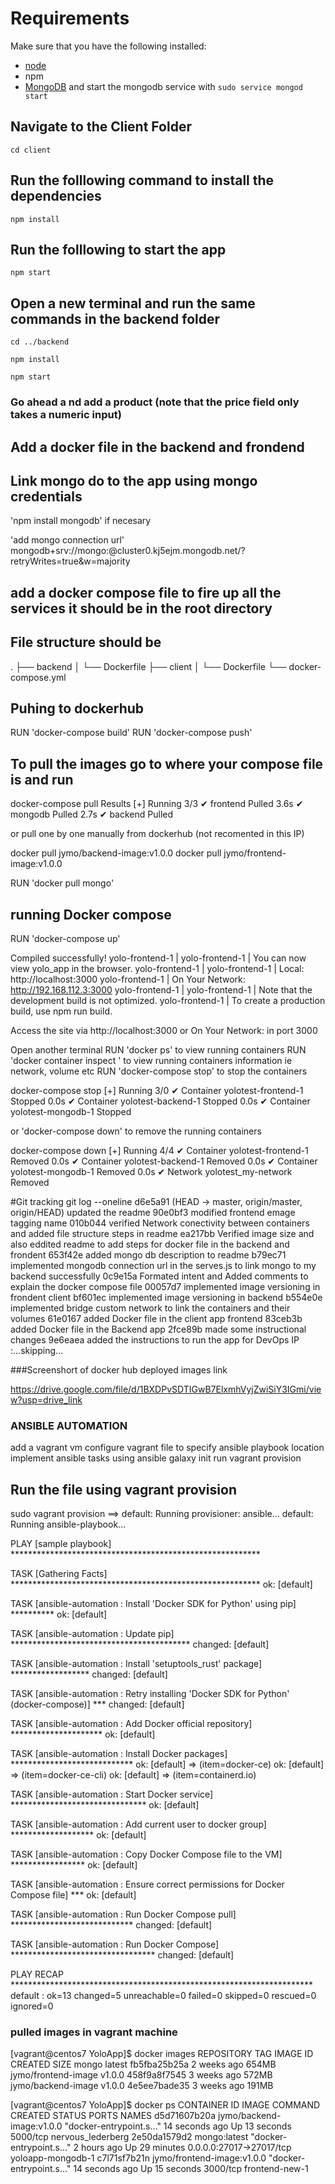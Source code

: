 # Requirements
Make sure that you have the following installed:
- [node](https://www.digitalocean.com/community/tutorials/how-to-install-node-js-on-ubuntu-18-04) 
- npm 
- [MongoDB](https://docs.mongodb.com/manual/tutorial/install-mongodb-on-ubuntu/) and start the mongodb service with `sudo service mongod start`

## Navigate to the Client Folder 
 `cd client`

## Run the folllowing command to install the dependencies 
 `npm install`

## Run the folllowing to start the app
 `npm start`

## Open a new terminal and run the same commands in the backend folder
 `cd ../backend`

 `npm install`

 `npm start`

### Go ahead a nd add a product (note that the price field only takes a numeric input)

## Add a docker file in the backend and frondend

 ## Link mongo do to the app using mongo credentials
 'npm install mongodb' if necesary

 'add mongo connection url'
  mongodb+srv://mongo:<password>@cluster0.kj5ejm.mongodb.net/?retryWrites=true&w=majority

## add a docker compose file to fire up all the services  it should be in the root directory


## File structure should be 
.
├── backend
│   └── Dockerfile
├── client
│   └── Dockerfile
└── docker-compose.yml


## Puhing to dockerhub
RUN 'docker-compose build'
RUN 'docker-compose push'


## To pull the images go to where your compose file is and run 

docker-compose pull
Results 
[+] Running 3/3
 ✔ frontend Pulled                                                         3.6s 
 ✔ mongodb Pulled                                                          2.7s 
 ✔ backend Pulled                                                 

or pull one by one manually from dockerhub (not recomented in this IP)

docker pull jymo/backend-image:v1.0.0
docker pull jymo/frontend-image:v1.0.0
<!-- mongo is not locally built -->
RUN 'docker pull mongo' 

## running Docker compose 
RUN 'docker-compose up' 


Compiled successfully!
yolo-frontend-1  | 
yolo-frontend-1  | You can now view yolo_app in the browser.
yolo-frontend-1  | 
yolo-frontend-1  |   Local:            http://localhost:3000
yolo-frontend-1  |   On Your Network:  http://192.168.112.3:3000
yolo-frontend-1  | 
yolo-frontend-1  | Note that the development build is not optimized.
yolo-frontend-1  | To create a production build, use npm run build.


Access the site via  http://localhost:3000 or On Your Network: in port 3000

Open another terminal
RUN 'docker ps' to view running containers
RUN 'docker container inspect ' to view running containers information ie network, volume etc
RUN 'docker-compose stop' to stop the containers 

  docker-compose stop
[+] Running 3/0
 ✔ Container yolotest-frontend-1  Stopped   0.0s 
 ✔ Container yolotest-backend-1   Stopped   0.0s 
 ✔ Container yolotest-mongodb-1   Stopped

or 'docker-compose down' to remove the running containers

 docker-compose down
[+] Running 4/4
 ✔ Container yolotest-frontend-1  Removed    0.0s 
 ✔ Container yolotest-backend-1   Removed    0.0s 
 ✔ Container yolotest-mongodb-1   Removed    0.0s 
 ✔ Network yolotest_my-network    Removed 



#Git tracking
git log --oneline
d6e5a91 (HEAD -> master, origin/master, origin/HEAD) updated the readme
90e0bf3 modified frontend emage tagging name
010b044 verified Network conectivity between containers and added file structure steps in readme
ea217bb Verified image size and also eddited readme to add steps for docker file in the backend and frondent
653f42e added mongo db description to readme
b79ec71 implemented mongodb connection url in the serves.js to link mongo to my backend successfully
0c9e15a Formated intent and Added comments to explain the docker compose file
00057d7 implemented image versioning in frondent client
bf601ec implemented image versioning in backend
b554e0e implemented bridge custom network to link the containers and their volumes
61e0167 added Docker file in the client app frontend
83ceb3b added Docker file in the Backend app
2fce89b made some instructional changes
9e6eaea added the instructions to run the app for DevOps IP
:...skipping...






###Screenshort of docker hub deployed images link

https://drive.google.com/file/d/1BXDPvSDTIGwB7ElxmhVyjZwiSiY3IGmi/view?usp=drive_link




### ANSIBLE AUTOMATION
add a vagrant vm 
configure vagrant file to specify ansible playbook location
implement ansible tasks using ansible galaxy init
run vagrant provision

## Run the file using  vagrant provision
sudo vagrant provision
==> default: Running provisioner: ansible...
    default: Running ansible-playbook...

PLAY [sample playbook] *********************************************************

TASK [Gathering Facts] *********************************************************
ok: [default]

TASK [ansible-automation : Install 'Docker SDK for Python' using pip] **********
ok: [default]

TASK [ansible-automation : Update pip] *****************************************
changed: [default]

TASK [ansible-automation : Install 'setuptools_rust' package] ******************
changed: [default]

TASK [ansible-automation : Retry installing 'Docker SDK for Python' (docker-compose)] ***
changed: [default]

TASK [ansible-automation : Add Docker official repository] *********************
ok: [default]

TASK [ansible-automation : Install Docker packages] ****************************
ok: [default] => (item=docker-ce)
ok: [default] => (item=docker-ce-cli)
ok: [default] => (item=containerd.io)

TASK [ansible-automation : Start Docker service] *******************************
ok: [default]

TASK [ansible-automation : Add current user to docker group] *******************
ok: [default]

TASK [ansible-automation : Copy Docker Compose file to the VM] *****************
ok: [default]

TASK [ansible-automation : Ensure correct permissions for Docker Compose file] ***
ok: [default]

TASK [ansible-automation : Run Docker Compose pull] ****************************
changed: [default]

TASK [ansible-automation : Run Docker Compose] *********************************
changed: [default]

PLAY RECAP *********************************************************************
default                    : ok=13   changed=5    unreachable=0    failed=0    skipped=0    rescued=0    ignored=0   






### pulled images in vagrant machine
[vagrant@centos7 YoloApp]$ docker images
REPOSITORY            TAG       IMAGE ID       CREATED       SIZE
mongo                 latest    fb5fba25b25a   2 weeks ago   654MB
jymo/frontend-image   v1.0.0    458f9a8f7545   3 weeks ago   572MB
jymo/backend-image    v1.0.0    4e5ee7bade35   3 weeks ago   191MB

[vagrant@centos7 YoloApp]$ docker ps
CONTAINER ID   IMAGE                       COMMAND                  CREATED          STATUS          PORTS                      NAMES
d5d71607b20a   jymo/backend-image:v1.0.0   "docker-entrypoint.s…"   14 seconds ago   Up 13 seconds   5000/tcp                   nervous_lederberg
2e50da1579d2   mongo:latest                "docker-entrypoint.s…"   2 hours ago      Up 29 minutes   0.0.0.0:27017->27017/tcp   yoloapp-mongodb-1
c7l71sf7b21n   jymo/frontend-image:v1.0.0   "docker-entrypoint.s…"   14 seconds ago   Up 15 seconds   3000/tcp                  frontend-new-1


